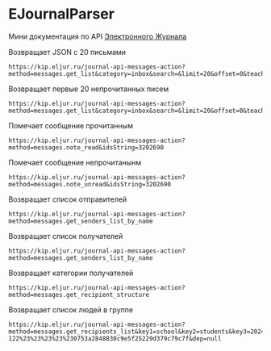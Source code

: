 # EJournalParser

Мини документация по API [Электронного Журнала](https://eljur.ru)

Возвращает JSON с 20 письмами
```url
https://kip.eljur.ru/journal-api-messages-action?method=messages.get_list&category=inbox&search=&limit=20&offset=0&teacher=21742&status=&companion=&minDate=0
```

Возвращает первые 20 непрочитанных писем
```url
https://kip.eljur.ru/journal-api-messages-action?method=messages.get_list&category=inbox&search=&limit=20&offset=0&teacher=21742&status=unread&companion=&minDate=0
```

Помечает сообщение прочитанным
```url
https://kip.eljur.ru/journal-api-messages-action?method=messages.note_read&idsString=3202690
```

Помечает сообщение непрочитанынм
```url
https://kip.eljur.ru/journal-api-messages-action?method=messages.note_unread&idsString=3202690
```

Возвращает список отправителей
```url
https://kip.eljur.ru/journal-api-messages-action?method=messages.get_senders_list_by_name
```

Возвращает список получателей
```url
https://kip.eljur.ru/journal-api-messages-action?method=messages.get_senders_list_by_name
```

Возвращает категории получателей 
```url
https://kip.eljur.ru/journal-api-messages-action?method=messages.get_recipient_structure
```

Возвращает список людей в группе
```url
https://kip.eljur.ru/journal-api-messages-action?method=messages.get_recipients_list&key1=school&key2=students&key3=2024%2F2025_1_3%D0%98%D0%A1%D0%98%D0%9F-122%23%23%23%23%230753a2848830c9e5f25229d379c79c7f&dep=null
```
